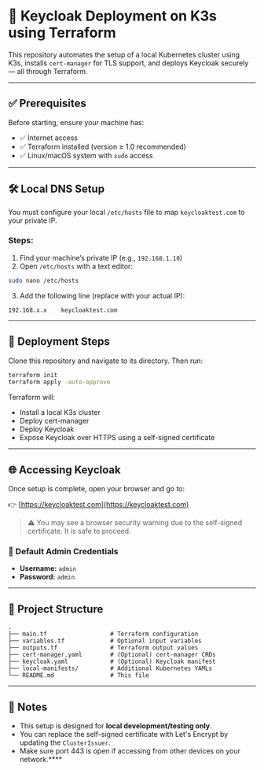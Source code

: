 # 🔐 Keycloak Deployment on K3s using Terraform

This repository automates the setup of a local Kubernetes cluster using K3s, installs `cert-manager` for TLS support, and deploys Keycloak securely — all through Terraform.

---

## ✅ Prerequisites

Before starting, ensure your machine has:

- ✅ Internet access
- ✅ Terraform installed (version ≥ 1.0 recommended)
- ✅ Linux/macOS system with `sudo` access

---

## 🛠️ Local DNS Setup

You must configure your local `/etc/hosts` file to map `keycloaktest.com` to your private IP.

### Steps:

1. Find your machine’s private IP (e.g., `192.168.1.10`)
2. Open `/etc/hosts` with a text editor:

```bash
sudo nano /etc/hosts
```

3. Add the following line (replace with your actual IP):

```
192.168.x.x    keycloaktest.com
```

---

## 🚀 Deployment Steps

Clone this repository and navigate to its directory. Then run:

```bash
terraform init
terraform apply -auto-approve
```

Terraform will:

- Install a local K3s cluster
- Deploy cert-manager
- Deploy Keycloak
- Expose Keycloak over HTTPS using a self-signed certificate

---

## 🌐 Accessing Keycloak

Once setup is complete, open your browser and go to:

👉 [https://keycloaktest.com](https://keycloaktest.com)

> ⚠️ You may see a browser security warning due to the self-signed certificate. It is safe to proceed.

### 🔑 Default Admin Credentials

- **Username:** `admin`
- **Password:** `admin`

---

## 📂 Project Structure

```text
.
├── main.tf                  # Terraform configuration
├── variables.tf             # Optional input variables
├── outputs.tf               # Terraform output values
├── cert-manager.yaml        # (Optional) cert-manager CRDs
├── keycloak.yaml            # (Optional) Keycloak manifest
├── local-manifests/         # Additional Kubernetes YAMLs
└── README.md                # This file
```

---

## 📌 Notes

- This setup is designed for **local development/testing only**.
- You can replace the self-signed certificate with Let's Encrypt by updating the `ClusterIssuer`.
- Make sure port 443 is open if accessing from other devices on your network.****
